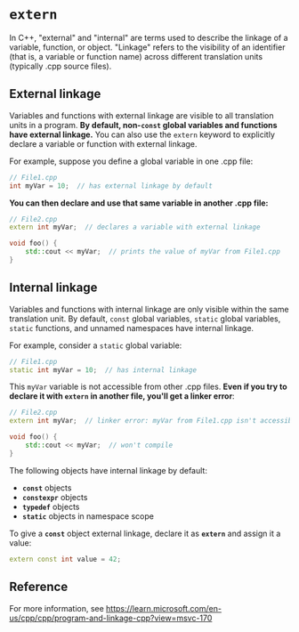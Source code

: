 # `extern`

In C++, "external" and "internal" are terms used to describe the linkage of a variable, function, or object. "Linkage" refers to the visibility of an identifier (that is, a variable or function name) across different translation units (typically .cpp source files).

## **External linkage**

Variables and functions with external linkage are visible to all translation units in a program. **By default, non-`const` global variables and functions have external linkage.** You can also use the `extern` keyword to explicitly declare a variable or function with external linkage. 

For example, suppose you define a global variable in one .cpp file:

```cpp
// File1.cpp
int myVar = 10;  // has external linkage by default
```

**You can then declare and use that same variable in another .cpp file:**

```cpp
// File2.cpp
extern int myVar;  // declares a variable with external linkage

void foo() {
    std::cout << myVar;  // prints the value of myVar from File1.cpp
}
```

## **Internal linkage**

Variables and functions with internal linkage are only visible within the same translation unit. By default, `const` global variables, `static` global variables, `static` functions, and unnamed namespaces have internal linkage. 

For example, consider a `static` global variable:

```cpp
// File1.cpp
static int myVar = 10;  // has internal linkage
```

This `myVar` variable is not accessible from other .cpp files. **Even if you try to declare it with `extern` in another file, you'll get a linker error**:

```cpp
// File2.cpp
extern int myVar;  // linker error: myVar from File1.cpp isn't accessible here

void foo() {
    std::cout << myVar;  // won't compile
}
```

The following objects have internal linkage by default:

- **`const`** objects
- **`constexpr`** objects
- **`typedef`** objects
- **`static`** objects in namespace scope

To give a **`const`** object external linkage, declare it as **`extern`** and assign it a value:

```cpp
extern const int value = 42; 
```

## Reference

For more information, see https://learn.microsoft.com/en-us/cpp/cpp/program-and-linkage-cpp?view=msvc-170